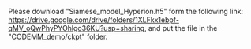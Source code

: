 Please download "Siamese_model_Hyperion.h5" form the following link: 
<https://drive.google.com/drive/folders/1XLFkx1ebpf-qMV_oQwPhyPYOhlgo36KU?usp=sharing>, 
and put the file in the "CODEMM_demo/ckpt" folder.

